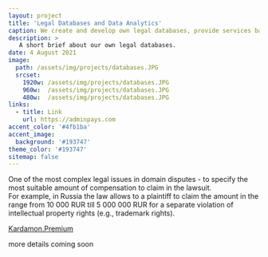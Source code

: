 ```yaml
---
layout: project
title: 'Legal Databases and Data Analytics'
caption: We create and develop own legal databases, provide services based on them. Help others to do the same.
description: >
   A short brief about our own legal databases.  
date: 4 August 2021
image: 
  path: /assets/img/projects/databases.JPG
  srcset: 
    1920w: /assets/img/projects/databases.JPG
    960w:  /assets/img/projects/databases.JPG
    480w:  /assets/img/projects/databases.JPG
links:
  - title: Link
    url: https://adminpays.com
accent_color: '#4fb1ba'
accent_image:
  background: '#193747'
theme_color: '#193747'
sitemap: false
---
```


One of the most complex legal issues in domain disputes - to specify the most suitable amount of compensation to claim in the lawsuit. <br/>
For example, in Russia the law allows to a plaintiff to claim the amount in the range from 10 000 RUR till 5 000 000 RUR for a separate violation of intellectual property rights (e.g., trademark rights). 

[Kardamon.Premium](https://github.com/xCounsel/kardamon/tree/master/English/premium) <br/>

more details coming soon
